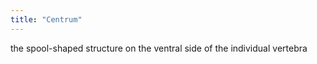```yaml
---
title: "Centrum"
---
```

the spool-shaped structure on the ventral side of the individual vertebra

